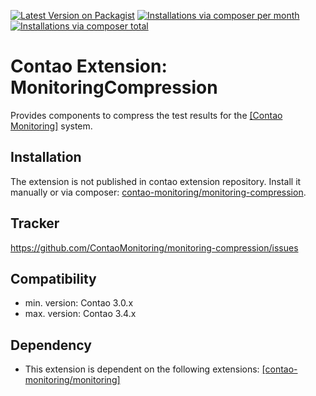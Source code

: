 [![Latest Version on Packagist](http://img.shields.io/packagist/v/contao-monitoring/monitoring-compression.svg?style=flat)](https://packagist.org/packages/contao-monitoring/monitoring-compression)
[![Installations via composer per month](http://img.shields.io/packagist/dm/contao-monitoring/monitoring-compression.svg?style=flat)](https://packagist.org/packages/contao-monitoring/monitoring-compression)
[![Installations via composer total](http://img.shields.io/packagist/dt/contao-monitoring/monitoring-compression.svg?style=flat)](https://packagist.org/packages/contao-monitoring/monitoring-compression)

Contao Extension: MonitoringCompression
=======================================

Provides components to compress the test results for the [[Contao Monitoring]](https://github.com/ContaoMonitoring/monitoring) system.


Installation
------------

The extension is not published in contao extension repository.
Install it manually or via composer: [contao-monitoring/monitoring-compression](https://packagist.org/packages/contao-monitoring/monitoring-compression).


Tracker
-------

https://github.com/ContaoMonitoring/monitoring-compression/issues


Compatibility
-------------

- min. version: Contao 3.0.x
- max. version: Contao 3.4.x


Dependency
----------

- This extension is dependent on the following extensions: [[contao-monitoring/monitoring]](https://packagist.org/packages/contao-monitoring/monitoring)
